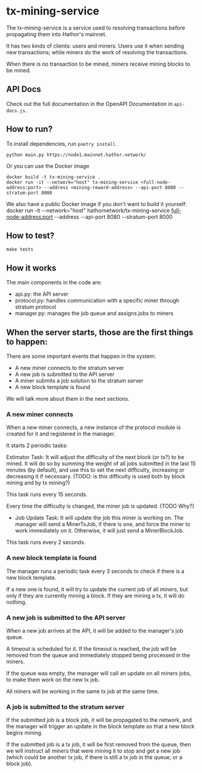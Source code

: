 # tx-mining-service

The tx-mining-service is a service used to resolving transactions before propagating them into Hathor's mainnet.

It has two kinds of clients: users and miners. Users use it when sending new transactions; while miners do the work of resolving the transactions.

When there is no transaction to be mined, miners receive mining blocks to be mined.


## API Docs

Check out the full documentation in the OpenAPI Documentation in `api-docs.js`.


## How to run?

To install dependencies, run `poetry install`.

    python main.py https://node1.mainnet.hathor.network/

Or you can use the Docker image

    docker build -t tx-mining-service .
    docker run -it --network="host" tx-mining-service <full-node-address:port> --address <mining-reward-address> --api-port 8080 --stratum-port 8000

We also have a public Docker image if you don't want to build it yourself:
    docker run -it --network="host" hathornetwork/tx-mining-service <full-node-address:port> --address <mining-reward-address> --api-port 8080 --stratum-port 8000


## How to test?

    make tests

## How it works

The main components in the code are:
- api.py: the API server
- protocol.py: handles communication with a specific miner through stratum protocol
- manager.py: manages the job queue and assigns jobs to miners

When the server starts, those are the first things to happen:
-  

There are some important events that happen in the system:
- A new miner connects to the stratum server
- A new job is submitted to the API server
- A miner submits a job solution to the stratum server
- A new block template is found

We will talk more about them in the next sections.

### A new miner connects
When a new miner connects, a new instance of the protocol module is created for it and registered in the manager.

It starts 2 periodic tasks:

Estimator Task: It will adjust the difficulty of the next block (or tx?) to be mined. It will do so by summing the weight of all jobs submitted in the last 15 minutes (by default), and use this to set the next difficulty, increasing or decreasing it if necessary. (TODO: is this difficulty is used both by block mining and by tx mining?)

This task runs every 15 seconds.

Every time the difficulty is changed, the miner job is updated. (TODO Why?)

- Job Update Task: It will update the job this miner is working on. The manager will send a MinerTxJob, if there is one, and force the miner to work immediately on it. Otherwise, it will just send a MinerBlockJob.

This task runs every 2 seconds.

### A new block template is found
The manager runs a periodic task every 3 seconds to check if there is a new block template.

If a new one is found, it will try to update the current job of all miners, but only if they are currently mining a block.
If they are mining a tx, it will do nothing.

### A new job is submitted to the API server

When a new job arrives at the API, it will be added to the manager's job queue.

A timeout is scheduled for it. If the timeout is reached, the job will be removed from the queue and immediately stopped being processed in the miners.

If the queue was empty, the manager will call an update on all miners jobs, to make them work on the new tx job.

All miners will be working in the same tx job at the same time.

### A job is submitted to the stratum server

If the submitted job is a block job, it will be propagated to the network, and the manager will trigger an update in the block template so that a new block begins mining.

If the submitted job is a tx job, it will be first removed from the queue, then we will instruct all miners that were mining it to stop and get a new job (which could be another tx job, if there is still a tx job in the queue, or a block job).